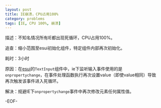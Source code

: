 ```yaml
---
layout: post
title: IE崩溃，CPU占用100%
category: problems
tags: [IE, CPU 100%, 崩溃]
---
```


描述：不知名情况所有IE都出现死循环，CPU占用100%。

追查：缩小范围至esui初始化组件，特定组件内部再次初始化。

耗时：3小时

原因：在[esui](https://github.com/erik168/ER/)的`TextInput`组件中，ie下监听输入事件使用的是`onpropertychange`，在事件处理函数执行再次设置value（即使value相同）导致再次触发该事件进入死循环。

解决：规避IE下`onpropertychange`事件中再次修改元素任何属性值。

-EOF-
